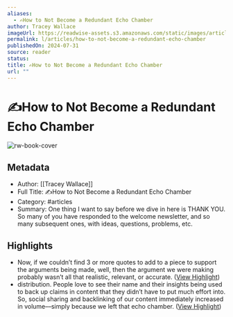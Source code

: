 ```yaml
---
aliases:
  - ✍️How to Not Become a Redundant Echo Chamber
author: Tracey Wallace
imageUrl: https://readwise-assets.s3.amazonaws.com/static/images/article0.00998d930354.png
permalink: l/articles/how-to-not-become-a-redundant-echo-chamber
publishedOn: 2024-07-31
source: reader
status: 
title: ✍️How to Not Become a Redundant Echo Chamber
url: ""
---
```

# ✍️How to Not Become a Redundant Echo Chamber

![rw-book-cover](https://readwise-assets.s3.amazonaws.com/static/images/article0.00998d930354.png)

## Metadata

- Author: [[Tracey Wallace]]
- Full Title: ✍️How to Not Become a Redundant Echo Chamber
- Category: #articles
- Summary: One thing I want to say before we dive in here is THANK YOU. So many of you have responded to the welcome newsletter, and so many subsequent ones, with ideas, questions, problems, etc.

## Highlights

- Now, if we couldn’t find 3 or more quotes to add to a piece to support the arguments being made, well, then the argument we were making probably wasn’t all that realistic, relevant, or accurate. ([View Highlight](https://read.readwise.io/read/01j481cpycm5wp6552bdnyfez7))
- distribution. People love to see their name and their insights being used to back up claims in content that they didn’t have to put much effort into. So, social sharing and backlinking of our content immediately increased in volume––simply because we left that echo chamber. ([View Highlight](https://read.readwise.io/read/01j481d170mnb2dykhjyagz26z))
